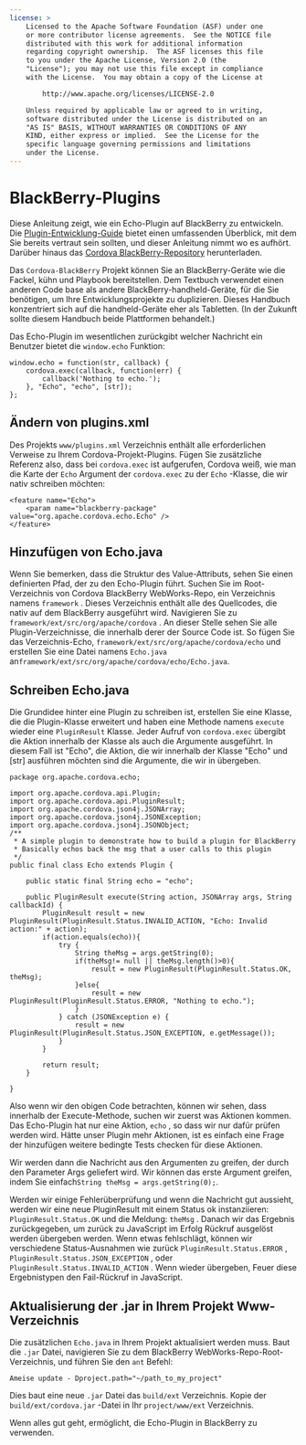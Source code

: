 ```yaml
---
license: >
    Licensed to the Apache Software Foundation (ASF) under one
    or more contributor license agreements.  See the NOTICE file
    distributed with this work for additional information
    regarding copyright ownership.  The ASF licenses this file
    to you under the Apache License, Version 2.0 (the
    "License"); you may not use this file except in compliance
    with the License.  You may obtain a copy of the License at

        http://www.apache.org/licenses/LICENSE-2.0

    Unless required by applicable law or agreed to in writing,
    software distributed under the License is distributed on an
    "AS IS" BASIS, WITHOUT WARRANTIES OR CONDITIONS OF ANY
    KIND, either express or implied.  See the License for the
    specific language governing permissions and limitations
    under the License.
---
```


# BlackBerry-Plugins

Diese Anleitung zeigt, wie ein Echo-Plugin auf BlackBerry zu entwickeln. Die <a href="../../hybrid/plugins/index.html">Plugin-Entwicklung-Guide</a> bietet einen umfassenden Überblick, mit dem Sie bereits vertraut sein sollten, und dieser Anleitung nimmt wo es aufhört. Darüber hinaus das [Cordova BlackBerry-Repository][1] herunterladen.

 [1]: https://git-wip-us.apache.org/repos/asf?p=cordova-blackberry-webworks.git;a=summary

Das `Cordova-BlackBerry` Projekt können Sie an BlackBerry-Geräte wie die Fackel, kühn und Playbook bereitstellen. Dem Textbuch verwendet einen anderen Code base als andere BlackBerry-handheld-Geräte, für die Sie benötigen, um Ihre Entwicklungsprojekte zu duplizieren. Dieses Handbuch konzentriert sich auf die handheld-Geräte eher als Tabletten. (In der Zukunft sollte diesem Handbuch beide Plattformen behandelt.)

Das Echo-Plugin im wesentlichen zurückgibt welcher Nachricht ein Benutzer bietet die `window.echo` Funktion:

    window.echo = function(str, callback) {
        cordova.exec(callback, function(err) {
            callback('Nothing to echo.');
        }, "Echo", "echo", [str]);
    };
    

## Ändern von plugins.xml

Des Projekts `www/plugins.xml` Verzeichnis enthält alle erforderlichen Verweise zu Ihrem Cordova-Projekt-Plugins. Fügen Sie zusätzliche Referenz also, dass bei `cordova.exec` ist aufgerufen, Cordova weiß, wie man die Karte der `Echo` Argument der `cordova.exec` zu der `Echo` -Klasse, die wir nativ schreiben möchten:

    <feature name="Echo">
        <param name="blackberry-package" value="org.apache.cordova.echo.Echo" />
    </feature>
    

## Hinzufügen von Echo.java

Wenn Sie bemerken, dass die Struktur des Value-Attributs, sehen Sie einen definierten Pfad, der zu den Echo-Plugin führt. Suchen Sie im Root-Verzeichnis von Cordova BlackBerry WebWorks-Repo, ein Verzeichnis namens `framework` . Dieses Verzeichnis enthält alle des Quellcodes, die nativ auf dem BlackBerry ausgeführt wird. Navigieren Sie zu `framework/ext/src/org/apache/cordova` . An dieser Stelle sehen Sie alle Plugin-Verzeichnisse, die innerhalb derer der Source Code ist. So fügen Sie das Verzeichnis-Echo, `framework/ext/src/org/apache/cordova/echo` und erstellen Sie eine Datei namens `Echo.java` an`framework/ext/src/org/apache/cordova/echo/Echo.java`.

## Schreiben Echo.java

Die Grundidee hinter eine Plugin zu schreiben ist, erstellen Sie eine Klasse, die die Plugin-Klasse erweitert und haben eine Methode namens `execute` wieder eine `PluginResult` Klasse. Jeder Aufruf von `cordova.exec` übergibt die Aktion innerhalb der Klasse als auch die Argumente ausgeführt. In diesem Fall ist "Echo", die Aktion, die wir innerhalb der Klasse "Echo" und [str] ausführen möchten sind die Argumente, die wir in übergeben.

    package org.apache.cordova.echo;
    
    import org.apache.cordova.api.Plugin;
    import org.apache.cordova.api.PluginResult;
    import org.apache.cordova.json4j.JSONArray;
    import org.apache.cordova.json4j.JSONException;
    import org.apache.cordova.json4j.JSONObject;
    /**
     * A simple plugin to demonstrate how to build a plugin for BlackBerry
     * Basically echos back the msg that a user calls to this plugin
     */
    public final class Echo extends Plugin {
    
        public static final String echo = "echo";
    
        public PluginResult execute(String action, JSONArray args, String callbackId) {
            PluginResult result = new PluginResult(PluginResult.Status.INVALID_ACTION, "Echo: Invalid action:" + action);
            if(action.equals(echo)){
                try {
                    String theMsg = args.getString(0);
                    if(theMsg!= null || theMsg.length()>0){
                        result = new PluginResult(PluginResult.Status.OK, theMsg);
                    }else{
                        result = new PluginResult(PluginResult.Status.ERROR, "Nothing to echo.");
                    }
                } catch (JSONException e) {
                    result = new PluginResult(PluginResult.Status.JSON_EXCEPTION, e.getMessage());
                }
            }
    
            return result;
        }
    
    }
    

Also wenn wir den obigen Code betrachten, können wir sehen, dass innerhalb der Execute-Methode, suchen wir zuerst was Aktionen kommen. Das Echo-Plugin hat nur eine Aktion, `echo` , so dass wir nur dafür prüfen werden wird. Hätte unser Plugin mehr Aktionen, ist es einfach eine Frage der hinzufügen weitere bedingte Tests checken für diese Aktionen.

Wir werden dann die Nachricht aus den Argumenten zu greifen, der durch den Parameter Args geliefert wird. Wir können das erste Argument greifen, indem Sie einfach`String theMsg = args.getString(0);`.

Werden wir einige Fehlerüberprüfung und wenn die Nachricht gut aussieht, werden wir eine neue PluginResult mit einem Status ok instanziieren: `PluginResult.Status.OK` und die Meldung: `theMsg` . Danach wir das Ergebnis zurückgegeben, um zurück zu JavaScript im Erfolg Rückruf ausgelöst werden übergeben werden. Wenn etwas fehlschlägt, können wir verschiedene Status-Ausnahmen wie zurück `PluginResult.Status.ERROR` , `PluginResult.Status.JSON_EXCEPTION` , oder `PluginResult.Status.INVALID_ACTION` . Wenn wieder übergeben, Feuer diese Ergebnistypen den Fail-Rückruf in JavaScript.

## Aktualisierung der .jar in Ihrem Projekt Www-Verzeichnis

Die zusätzlichen `Echo.java` in Ihrem Projekt aktualisiert werden muss. Baut die `.jar` Datei, navigieren Sie zu dem BlackBerry WebWorks-Repo-Root-Verzeichnis, und führen Sie den `ant` Befehl:

    Ameise update - Dproject.path="~/path_to_my_project"
    

Dies baut eine neue `.jar` Datei das `build/ext` Verzeichnis. Kopie der `build/ext/cordova.jar` -Datei in Ihr `project/www/ext` Verzeichnis.

Wenn alles gut geht, ermöglicht, die Echo-Plugin in BlackBerry zu verwenden.
